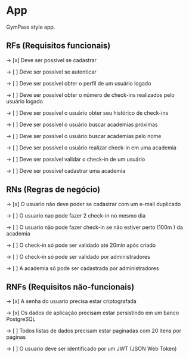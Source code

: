 # App 

GymPass style app.

## RFs (Requisitos funcionais)

-> [x] Deve ser possível se cadastrar

-> [ ] Deve ser possível se autenticar

-> [ ] Deve ser possível obter o perfil de um usuário logado

-> [ ] Deve ser possível obter o número de check-ins realizados pelo usuário logado

-> [ ] Deve ser possível o usuário obter seu histórico de check-ins

-> [ ] Deve ser possível o usuário buscar academias próximas

-> [ ] Deve ser possível o usuário buscar academias pelo nome

-> [ ] Deve ser possível o usuário realizar check-in em uma academia

-> [ ] Deve ser possível validar o check-in de um usuário 

-> [ ] Deve ser possível cadastrar uma academia

## RNs (Regras de negócio)

-> [x] O usuario não deve poder se cadastrar com um e-mail duplicado

-> [ ] O usuario nao pode fazer 2 check-in no mesmo dia

-> [ ] O usuario não pode fazer check-in se não estiver perto (100m ) da academia

-> [ ] O check-in só pode ser validado até 20min após criado

-> [ ] O check-in só pode ser validado por administradores

-> [ ] A academia só pode ser cadastrada por administradores

## RNFs (Requisitos não-funcionais)

-> [x] A senha do usuario precisa estar criptografada

-> [x] Os dados de aplicação precisam estar persistindo em um banco PostgreSQL

-> [ ] Todos listas de dados precisam estar paginadas com 20 itens por paginas

-> [ ] O usuario deve ser identificado por um JWT (JSON Web Token) 